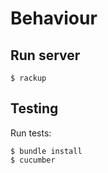 # Behaviour

## Run server

    $ rackup

## Testing

Run tests:

    $ bundle install
    $ cucumber

